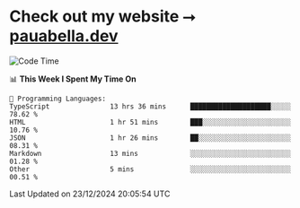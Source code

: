 # Check out my website ⭢ [pauabella.dev](https://pauabella.dev)

<!--START_SECTION:waka-->
![Code Time](http://img.shields.io/badge/Code%20Time-3%2C989%20hrs%2050%20mins-blue)

📊 **This Week I Spent My Time On** 

```text
💬 Programming Languages: 
TypeScript               13 hrs 36 mins      ████████████████████░░░░░   78.62 % 
HTML                     1 hr 51 mins        ███░░░░░░░░░░░░░░░░░░░░░░   10.76 % 
JSON                     1 hr 26 mins        ██░░░░░░░░░░░░░░░░░░░░░░░   08.31 % 
Markdown                 13 mins             ░░░░░░░░░░░░░░░░░░░░░░░░░   01.28 % 
Other                    5 mins              ░░░░░░░░░░░░░░░░░░░░░░░░░   00.51 % 
```


 Last Updated on 23/12/2024 20:05:54 UTC
<!--END_SECTION:waka-->
